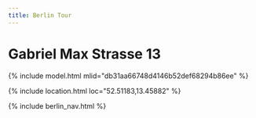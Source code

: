 ```yaml
---
title: Berlin Tour
---
```


# Gabriel Max Strasse 13

{% include model.html mlid="db31aa66748d4146b52def68294b86ee" %}

{% include location.html loc="52.51183,13.45882" %}

{% include berlin_nav.html %}
